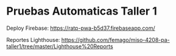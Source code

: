 # Pruebas Automaticas Taller 1

Deploy Firebase: https://ratp-pwa-b5d37.firebaseapp.com/

Reportes Lighthouse: https://github.com/femago/miso-4208-pa-taller1/tree/master/Lighthouse%20Reports